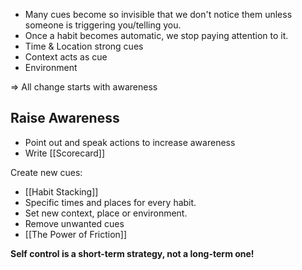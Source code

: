 - Many cues become so invisible that we don't notice them unless someone is triggering you/telling you.
- Once a habit becomes automatic, we stop paying attention to it.
- Time & Location strong cues
- Context acts as cue
- Environment

$\Rightarrow$ All change starts with awareness

## Raise Awareness
- Point out and speak actions to increase awareness
- Write [[Scorecard]] 

Create new cues:
- [[Habit Stacking]] 
- Specific times and places for every habit.
- Set new context, place or environment.
- Remove unwanted cues
- [[The Power of Friction]]


**Self control is a short-term strategy, not a long-term one!** 